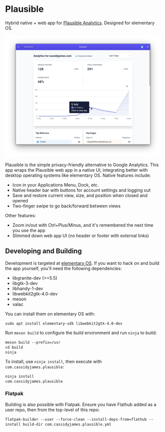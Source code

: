 # Plausible

Hybrid native + web app for [Plausible Analytics](https://plausible.io). Designed for elementary OS.

![Screenshot](data/screenshot.png)

Plausible is the simple privacy-friendly alternative to Google Analytics. This app wraps the Plausible web app in a native UI, integrating better with desktop operating systems like elementary OS. Native features include:

- Icon in your Applications Menu, Dock, etc.
- Native header bar with buttons for account settings and logging out
- Save and restore current view, size, and position when closed and opened
- Two-finger swipe to go back/forward between views

Other features:

- Zoom in/out with Ctrl+Plus/Minus, and it's remembered the next time you use the app
- Slimmed down web app UI (no header or footer with external links)


## Developing and Building

Development is targeted at [elementary OS](https://elementary.io). If you want to hack on and build the app yourself, you'll need the following dependencies:

* libgranite-dev (>=5.5)
* libgtk-3-dev
* libhandy-1-dev
* libwebkit2gtk-4.0-dev
* meson
* valac

You can install them on elementary OS with:

```shell
sudo apt install elementary-sdk libwebkit2gtk-4.0-dev
```

Run `meson build` to configure the build environment and run `ninja` to build:

```shell
meson build --prefix=/usr
cd build
ninja
```

To install, use `ninja install`, then execute with `com.cassidyjames.plausible`:

```shell
ninja install
com.cassidyjames.plausible
```

### Flatpak

Building is also possible with Flatpak. Ensure you have Flathub added as a user repo, then from the top-level of this repo:

```shell
flatpak-builder --user --force-clean --install-deps-from=flathub --install build-dir com.cassidyjames.plausible.yml
```
